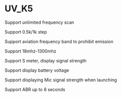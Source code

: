 # UV_K5
Support unlimited frequency scan

Support 0.5k/1k step

Support aviation frequency band to prohibit emission

Support 18mhz-1300mhz

Support S meter, display signal strength

Support display battery voltage

Support displaying Mic signal strength when launching

Support ABR up to 8 seconds
